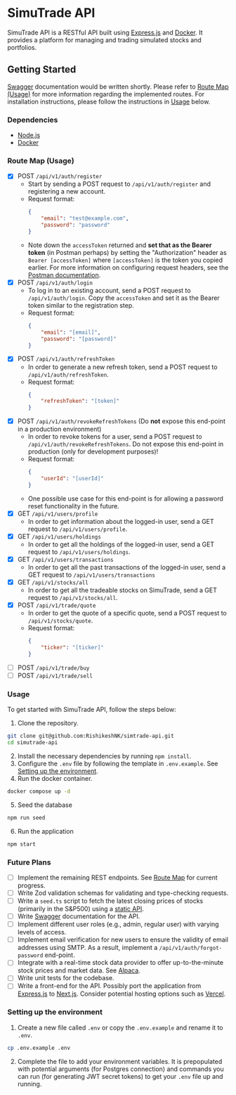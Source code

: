 # SimuTrade API

SimuTrade API is a RESTful API built using [Express.js](https://expressjs.com/) and [Docker](https://www.docker.com/). It provides a platform for managing and trading simulated stocks and portfolios.

## Getting Started

[Swagger](https://swagger.io/) documentation would be written shortly. Please refer to [Route Map (Usage)](#route-map-usage) for more information regarding the implemented routes. For installation instructions, please follow the instructions in [Usage](#usage) below.

### Dependencies

- [Node.js](https://nodejs.org/en/download/package-manager/)
- [Docker](https://www.docker.com/)

### Route Map (Usage)
- [x] POST `/api/v1/auth/register`
    - Start by sending a POST request to `/api/v1/auth/register` and registering a new account.
    - Request format:
        ```json
        {
            "email": "test@example.com",
            "password": "password"
        }
        ```
    - Note down the `accessToken` returned and __set that as the Bearer token__ (in Postman perhaps) by setting the "Authorization" header as `Bearer [accessToken]` where `[accessToken]` is the token you copied earlier. For more information on configuring request headers, see the [Postman documentation](https://learning.postman.com/docs/sending-requests/requests/#configuring-request-headers).
- [x] POST `/api/v1/auth/login`
    - To log in to an existing account, send a POST request to `/api/v1/auth/login`. Copy the `accessToken` and set it as the Bearer token similar to the registration step.
    - Request format:
        ```json
        {
            "email": "[email]",
            "password": "[password]"
        }
        ```
- [x] POST `/api/v1/auth/refreshToken`
    - In order to generate a new refresh token, send a POST request to `/api/v1/auth/refreshToken`.
    - Request format:
        ```json
        {
            "refreshToken": "[token]"
        }
        ```
- [x] POST `/api/v1/auth/revokeRefreshTokens` (Do __not__ expose this end-point in a production environment)
    - In order to revoke tokens for a user, send a POST request to `/api/v1/auth/revokeRefreshTokens`. Do not expose this end-point in production (only for development purposes)!
    - Request format:
        ```json
        {
            "userId": "[userId]"
        }
        ```
    - One possible use case for this end-point is for allowing a password reset functionality in the future.
- [x] GET `/api/v1/users/profile`
    - In order to get information about the logged-in user, send a GET request to `/api/v1/users/profile`.
- [x] GET `/api/v1/users/holdings`
    - In order to get all the holdings of the logged-in user, send a GET request to `/api/v1/users/holdings`.
- [x] GET `/api/v1/users/transactions`
    - In order to get all the past transactions of the logged-in user, send a GET request to `/api/v1/users/transactions`
- [x] GET `/api/v1/stocks/all`
    - In order to get all the tradeable stocks on SimuTrade, send a GET request to `/api/v1/stocks/all`.
- [x] POST `/api/v1/trade/quote`
    - In order to get the quote of a specific quote, send a POST request to `/api/v1/stocks/quote`.
    - Request format:
        ```json
        {
            "ticker": "[ticker]"
        }
        ```
- [ ] POST `/api/v1/trade/buy`
- [ ] POST `/api/v1/trade/sell`

### Usage

To get started with SimuTrade API, follow the steps below:

1. Clone the repository.

```bash
git clone git@github.com:RishikeshNK/simtrade-api.git
cd simutrade-api
```

2. Install the necessary dependencies by running `npm install`.
3. Configure the `.env` file by following the template in `.env.example`. See [Setting up the environment](#setting-up-the-environment).
4. Run the docker container.
```bash
docker compose up -d
```
5. Seed the database
```bash
npm run seed
```
6. Run the application

```bash
npm start
```

### Future Plans
- [ ] Implement the remaining REST endpoints. See [Route Map](#route-map-usage) for current progress.
- [ ] Write Zod validation schemas for validating and type-checking requests.
- [ ] Write a `seed.ts` script to fetch the latest closing prices of stocks (primarily in the S&P500) using a [static API](https://query2.finance.yahoo.com/v8/finance/chart/).
- [ ] Write [Swagger](https://swagger.io/) documentation for the API.
- [ ] Implement different user roles (e.g., admin, regular user) with varying levels of access.
- [ ] Implement email verification for new users to ensure the validity of email addresses using SMTP. As a result, implement a `/api/v1/auth/forgot-password` end-point.
- [ ] Integrate with a real-time stock data provider to offer up-to-the-minute stock prices and market data. See [Alpaca](https://alpaca.markets/).
- [ ] Write unit tests for the codebase.
- [ ] Write a front-end for the API. Possibly port the application from [Express.js](https://expressjs.com/) to [Next.js](https://nextjs.org/). Consider potential hosting options such as [Vercel](https://vercel.com/dashboard).

### Setting up the environment

1. Create a new file called `.env` or copy the `.env.example` and rename it to `.env`.

```bash
cp .env.example .env
```

2. Complete the file to add your environment variables. It is prepopulated with potential arguments (for Postgres connection) and commands you can run (for generating JWT secret tokens) to get your `.env` file up and running.